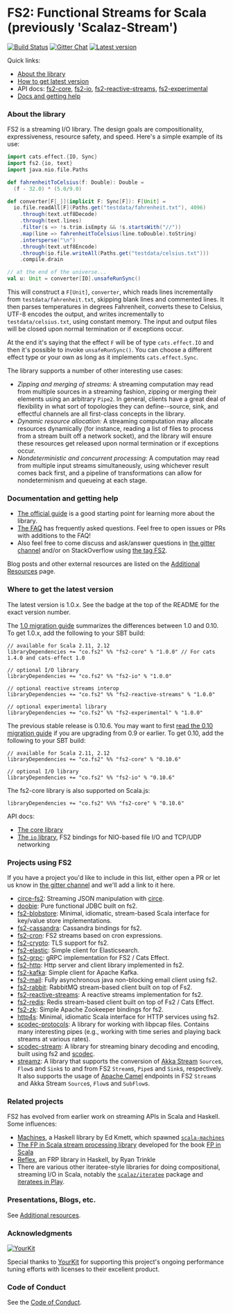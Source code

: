 FS2: Functional Streams for Scala (previously 'Scalaz-Stream')
=============

[![Build Status](https://travis-ci.org/functional-streams-for-scala/fs2.svg?branch=series/1.0)](http://travis-ci.org/functional-streams-for-scala/fs2)
[![Gitter Chat](https://badges.gitter.im/functional-streams-for-scala/fs2.svg)](https://gitter.im/functional-streams-for-scala/fs2)
[![Latest version](https://index.scala-lang.org/functional-streams-for-scala/fs2/fs2-core/latest.svg?color=orange)](https://index.scala-lang.org/functional-streams-for-scala/fs2/fs2-core)

Quick links:

* [About the library](#about)
* [How to get latest version](#getit)
* API docs: [fs2-core][core-api], [fs2-io][io-api], [fs2-reactive-streams][rx-api], [fs2-experimental][experimental-api]
* [Docs and getting help](#docs)

[core-api]: https://oss.sonatype.org/service/local/repositories/releases/archive/co/fs2/fs2-core_2.12/1.0.0/fs2-core_2.12-1.0.0-javadoc.jar/!/fs2/index.html
[io-api]: https://oss.sonatype.org/service/local/repositories/releases/archive/co/fs2/fs2-io_2.12/1.0.0/fs2-io_2.12-1.0.0-javadoc.jar/!/fs2/io/index.html
[rx-api]: https://oss.sonatype.org/service/local/repositories/releases/archive/co/fs2/fs2-reactive-streams_2.12/1.0.0/fs2-reactive-streams_2.12-1.0.0-javadoc.jar/!/fs2/interop/reactivestreams/index.html
[experimental-api]: https://oss.sonatype.org/service/local/repositories/releases/archive/co/fs2/fs2-experimental_2.12/1.0.0/fs2-experimental_2.12-1.0.0-javadoc.jar/!/fs2/experimental/index.html

### <a id="about"></a>About the library ###

FS2 is a streaming I/O library. The design goals are compositionality, expressiveness, resource safety, and speed. Here's a simple example of its use:

```scala
import cats.effect.{IO, Sync}
import fs2.{io, text}
import java.nio.file.Paths

def fahrenheitToCelsius(f: Double): Double =
  (f - 32.0) * (5.0/9.0)

def converter[F[_]](implicit F: Sync[F]): F[Unit] =
  io.file.readAll[F](Paths.get("testdata/fahrenheit.txt"), 4096)
    .through(text.utf8Decode)
    .through(text.lines)
    .filter(s => !s.trim.isEmpty && !s.startsWith("//"))
    .map(line => fahrenheitToCelsius(line.toDouble).toString)
    .intersperse("\n")
    .through(text.utf8Encode)
    .through(io.file.writeAll(Paths.get("testdata/celsius.txt")))
    .compile.drain

// at the end of the universe...
val u: Unit = converter[IO].unsafeRunSync()
```

This will construct a `F[Unit]`, `converter`, which reads lines incrementally from `testdata/fahrenheit.txt`, skipping blank lines and commented lines. It then parses temperatures in degrees Fahrenheit, converts these to Celsius, UTF-8 encodes the output, and writes incrementally to `testdata/celsius.txt`, using constant memory. The input and output files will be closed upon normal termination or if exceptions occur.

At the end it's saying that the effect `F` will be of type `cats.effect.IO` and then it's possible to invoke `unsafeRunSync()`. You can choose a different effect type or your own as long as it implements `cats.effect.Sync`.

The library supports a number of other interesting use cases:

* _Zipping and merging of streams:_ A streaming computation may read from multiple sources in a streaming fashion, zipping or merging their elements using an arbitrary `Pipe2`. In general, clients have a great deal of flexibility in what sort of topologies they can define--source, sink, and effectful channels are all first-class concepts in the library.
* _Dynamic resource allocation:_ A streaming computation may allocate resources dynamically (for instance, reading a list of files to process from a stream built off a network socket), and the library will ensure these resources get released upon normal termination or if exceptions occur.
* _Nondeterministic and concurrent processing:_ A computation may read from multiple input streams simultaneously, using whichever result comes back first, and a pipeline of transformations can allow for nondeterminism and queueing at each stage.

### <a id="docs"></a>Documentation and getting help ###

* [The official guide](https://functional-streams-for-scala.github.io/fs2/guide.html) is a good starting point for learning more about the library.
* [The FAQ](https://functional-streams-for-scala.github.io/fs2/faq.html) has frequently asked questions. Feel free to open issues or PRs with additions to the FAQ!
* Also feel free to come discuss and ask/answer questions in [the gitter channel](https://gitter.im/functional-streams-for-scala/fs2) and/or on StackOverflow using [the tag FS2](http://stackoverflow.com/tags/fs2).

Blog posts and other external resources are listed on the [Additional Resources](https://github.com/functional-streams-for-scala/fs2/wiki/Additional-Resources) page.

### <a id="getit"></a> Where to get the latest version ###

The latest version is 1.0.x. See the badge at the top of the README for the exact version number.

The [1.0 migration guide](https://github.com/functional-streams-for-scala/fs2/blob/series/1.0/docs/migration-guide-1.0.md)
summarizes the differences between 1.0 and 0.10. To get 1.0.x, add the following to your SBT build:

```
// available for Scala 2.11, 2.12
libraryDependencies += "co.fs2" %% "fs2-core" % "1.0.0" // For cats 1.4.0 and cats-effect 1.0

// optional I/O library
libraryDependencies += "co.fs2" %% "fs2-io" % "1.0.0"

// optional reactive streams interop
libraryDependencies += "co.fs2" %% "fs2-reactive-streams" % "1.0.0"

// optional experimental library
libraryDependencies += "co.fs2" %% "fs2-experimental" % "1.0.0"
```

The previous stable release is 0.10.6. You may want to first
[read the 0.10 migration guide](https://github.com/functional-streams-for-scala/fs2/blob/series/0.10/docs/migration-guide-0.10.md)
if you are upgrading from 0.9 or earlier. To get 0.10, add the following to your SBT build:

```
// available for Scala 2.11, 2.12
libraryDependencies += "co.fs2" %% "fs2-core" % "0.10.6"

// optional I/O library
libraryDependencies += "co.fs2" %% "fs2-io" % "0.10.6"
```

The fs2-core library is also supported on Scala.js:

```
libraryDependencies += "co.fs2" %%% "fs2-core" % "0.10.6"
```

API docs:

* [The core library][core-api]
* [The `io` library][io-api], FS2 bindings for NIO-based file I/O and TCP/UDP networking

### Projects using FS2 ###

If you have a project you'd like to include in this list, either open a PR or let us know in [the gitter channel](https://gitter.im/functional-streams-for-scala/fs2) and we'll add a link to it here.

* [circe-fs2](https://github.com/circe/circe-fs2): Streaming JSON manipulation with [circe](https://github.com/circe/circe).
* [doobie](https://github.com/tpolecat/doobie): Pure functional JDBC built on fs2.
* [fs2-blobstore](https://github.com/lendup/fs2-blobstore): Minimal, idiomatic, stream-based Scala interface for key/value store implementations.
* [fs2-cassandra](https://github.com/Spinoco/fs2-cassandra): Cassandra bindings for fs2.
* [fs2-cron](https://github.com/fthomas/fs2-cron): FS2 streams based on cron expressions.
* [fs2-crypto](https://github.com/Spinoco/fs2-crypto): TLS support for fs2.
* [fs2-elastic](https://github.com/amarrella/fs2-elastic): Simple client for Elasticsearch.
* [fs2-grpc](https://github.com/fiadliel/fs2-grpc): gRPC implementation for FS2 / Cats Effect.
* [fs2-http](https://github.com/Spinoco/fs2-http): Http server and client library implemented in fs2.
* [fs2-kafka](https://github.com/Spinoco/fs2-kafka): Simple client for Apache Kafka.
* [fs2-mail](https://github.com/Spinoco/fs2-mail): Fully asynchronous java non-blocking email client using fs2.
* [fs2-rabbit](https://github.com/gvolpe/fs2-rabbit): RabbitMQ stream-based client built on top of Fs2.
* [fs2-reactive-streams](https://github.com/zainab-ali/fs2-reactive-streams): A reactive streams implementation for fs2.
* [fs2-redis](https://github.com/gvolpe/fs2-redis): Redis stream-based client built on top of Fs2 / Cats Effect.
* [fs2-zk](https://github.com/Spinoco/fs2-zk): Simple Apache Zookeeper bindings for fs2.
* [http4s](http://http4s.org/): Minimal, idiomatic Scala interface for HTTP services using fs2.
* [scodec-protocols](https://github.com/scodec/scodec-protocols): A library for working with libpcap files. Contains many interesting pipes (e.g., working with time series and playing back streams at various rates).
* [scodec-stream](https://github.com/scodec/scodec-stream): A library for streaming binary decoding and encoding, built using fs2 and [scodec](https://github.com/scodec/scodec).
* [streamz](https://github.com/krasserm/streamz): A library that supports the conversion of [Akka Stream](http://doc.akka.io/docs/akka/2.4/scala/stream/index.html) `Source`s, `Flow`s and `Sink`s to and from FS2 `Stream`s, `Pipe`s and `Sink`s, respectively. It also supports the usage of [Apache Camel](http://camel.apache.org/) endpoints in FS2 `Stream`s and Akka Stream `Source`s, `Flow`s and `SubFlow`s.

### Related projects ###

FS2 has evolved from earlier work on streaming APIs in Scala and Haskell. Some influences:

* [Machines](https://github.com/ekmett/machines/), a Haskell library by Ed Kmett, which spawned [`scala-machines`](https://github.com/runarorama/scala-machines)
* [The FP in Scala stream processing library](https://github.com/fpinscala/fpinscala/blob/master/answers/src/main/scala/fpinscala/streamingio/StreamingIO.scala) developed for the book [FP in Scala](https://www.manning.com/books/functional-programming-in-scala)
* [Reflex](https://hackage.haskell.org/package/reflex), an FRP library in Haskell, by Ryan Trinkle
* There are various other iteratee-style libraries for doing compositional, streaming I/O in Scala, notably the [`scalaz/iteratee`](https://github.com/scalaz/scalaz/tree/scalaz-seven/iteratee) package and [iteratees in Play](https://www.playframework.com/documentation/2.0/Iteratees).

### Presentations, Blogs, etc. ###

See [Additional resources](https://github.com/functional-streams-for-scala/fs2/wiki/Additional-Resources).

### Acknowledgments ###

[![YourKit](https://www.yourkit.com/images/yklogo.png)](https://www.yourkit.com/)

Special thanks to [YourKit](https://www.yourkit.com/) for supporting this project's ongoing performance tuning efforts with licenses to their excellent product.

### Code of Conduct ###

See the [Code of Conduct](CODE_OF_CONDUCT.md).

